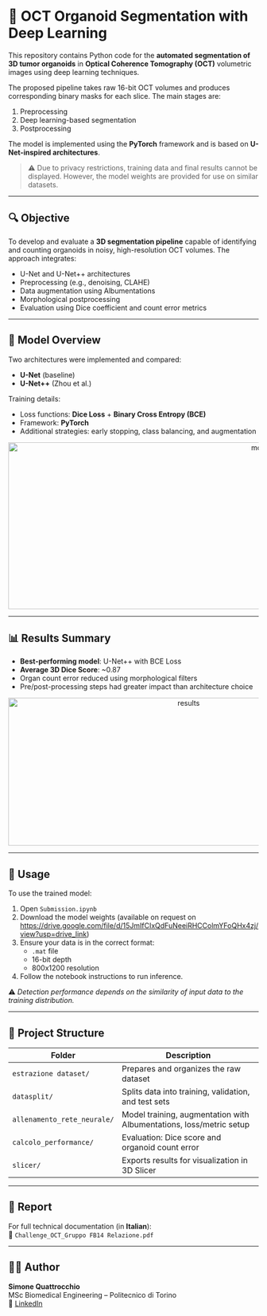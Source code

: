 # 🧬 OCT Organoid Segmentation with Deep Learning

This repository contains Python code for the **automated segmentation of 3D tumor organoids** in **Optical Coherence Tomography (OCT)** volumetric images using deep learning techniques.

The proposed pipeline takes raw 16-bit OCT volumes and produces corresponding binary masks for each slice. The main stages are:
1. Preprocessing  
2. Deep learning-based segmentation  
3. Postprocessing

The model is implemented using the **PyTorch** framework and is based on **U-Net-inspired architectures**.

> ⚠️ Due to privacy restrictions, training data and final results cannot be displayed. However, the model weights are provided for use on similar datasets.

---

## 🔍 Objective

To develop and evaluate a **3D segmentation pipeline** capable of identifying and counting organoids in noisy, high-resolution OCT volumes. The approach integrates:

- U-Net and U-Net++ architectures  
- Preprocessing (e.g., denoising, CLAHE)  
- Data augmentation using Albumentations  
- Morphological postprocessing  
- Evaluation using Dice coefficient and count error metrics

---

## 🧠 Model Overview

Two architectures were implemented and compared:
- **U-Net** (baseline)
- **U-Net++** (Zhou et al.)

Training details:
- Loss functions: **Dice Loss** + **Binary Cross Entropy (BCE)**  
- Framework: **PyTorch**  
- Additional strategies: early stopping, class balancing, and augmentation  

<p align="center">
  <img width="1003" height="335" alt="model" src="https://github.com/user-attachments/assets/4d03c847-1130-4644-a1e6-5e81706f131f" />
</p>

---

## 📊 Results Summary

- **Best-performing model**: U-Net++ with BCE Loss  
- **Average 3D Dice Score**: ~0.87  
- Organ count error reduced using morphological filters  
- Pre/post-processing steps had greater impact than architecture choice  

<p align="center">
  <img width="710" height="297" alt="results" src="https://github.com/user-attachments/assets/aa22fdc0-7fb6-42c5-a61a-c3c156dbc84d" />
</p>

---

## 🚀 Usage

To use the trained model:
1. Open `Submission.ipynb`
2. Download the model weights (available on request on https://drive.google.com/file/d/15JmIfCIxQdFuNeeiRHCColmYFoQHx4zj/view?usp=drive_link)
3. Ensure your data is in the correct format:
   - `.mat` file
   - 16-bit depth
   - 800x1200 resolution  
4. Follow the notebook instructions to run inference.

⚠️ *Detection performance depends on the similarity of input data to the training distribution.*

---

## 📁 Project Structure

| Folder | Description |
|--------|-------------|
| `estrazione dataset/` | Prepares and organizes the raw dataset |
| `datasplit/` | Splits data into training, validation, and test sets |
| `allenamento_rete_neurale/` | Model training, augmentation with Albumentations, loss/metric setup |
| `calcolo_performance/` | Evaluation: Dice score and organoid count error |
| `slicer/` | Exports results for visualization in 3D Slicer |

---

## 📘 Report

For full technical documentation (in **Italian**):  
📄 `Challenge_OCT_Gruppo FB14 Relazione.pdf`

---

## 👨‍💻 Author

**Simone Quattrocchio**  
MSc Biomedical Engineering – Politecnico di Torino  
🔗 [LinkedIn](https://www.linkedin.com/in/simone-quattrocchio-468428234/)
